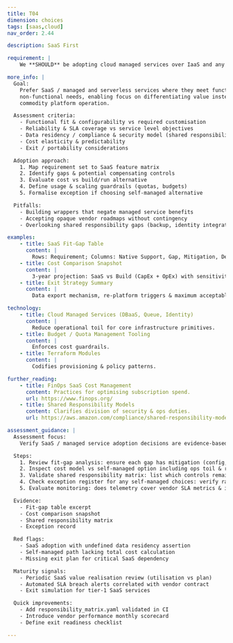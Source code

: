 ```yaml
---
title: T04
dimension: choices
tags: [saas,cloud]
nav_order: 2.44

description: SaaS First 

requirement: |
    We **SHOULD** be adopting cloud managed services over IaaS and any exceptions require close governance. 

more_info: |
  Goal:
    Prefer SaaS / managed and serverless services where they meet functional &
    non-functional needs, enabling focus on differentiating value instead of
    commodity platform operation.

  Assessment criteria:
    - Functional fit & configurability vs required customisation
    - Reliability & SLA coverage vs service level objectives
    - Data residency / compliance & security model (shared responsibility review)
    - Cost elasticity & predictability
    - Exit / portability considerations

  Adoption approach:
    1. Map requirement set to SaaS feature matrix
    2. Identify gaps & potential compensating controls
    3. Evaluate cost vs build/run alternative
    4. Define usage & scaling guardrails (quotas, budgets)
    5. Formalise exception if choosing self-managed alternative

  Pitfalls:
    - Building wrappers that negate managed service benefits
    - Accepting opaque vendor roadmaps without contingency
    - Overlooking shared responsibility gaps (backup, identity integration)

examples: 
    - title: SaaS Fit-Gap Table
      content: |
        Rows: Requirement; Columns: Native Support, Gap, Mitigation, Decision.
    - title: Cost Comparison Snapshot
      content: |
        3-year projection: SaaS vs Build (CapEx + OpEx) with sensitivity.
    - title: Exit Strategy Summary
      content: |
        Data export mechanism, re-platform triggers & maximum acceptable lock-in term.

technology:
    - title: Cloud Managed Services (DBaaS, Queue, Identity)
      content: |
        Reduce operational toil for core infrastructure primitives.
    - title: Budget / Quota Management Tooling
      content: |
        Enforces cost guardrails.
    - title: Terraform Modules
      content: |
        Codifies provisioning & policy patterns.

further_reading:
    - title: FinOps SaaS Cost Management
      content: Practices for optimising subscription spend.
      url: https://www.finops.org/
    - title: Shared Responsibility Models
      content: Clarifies division of security & ops duties.
      url: https://aws.amazon.com/compliance/shared-responsibility-model/

assessment_guidance: |
  Assessment focus:
    Verify SaaS / managed service adoption decisions are evidence-based with governance over exceptions and shared responsibility clarity.

  Steps:
    1. Review fit-gap analysis: ensure each gap has mitigation (config, workaround, compensating control) or justified rejection.
    2. Inspect cost model vs self-managed option including ops toil & risk-adjusted factors.
    3. Validate shared responsibility matrix: list which controls remain on the team (backups, identity, data classification).
    4. Check exception register for any self-managed choices: verify rationale & revisit date.
    5. Evaluate monitoring: does telemetry cover vendor SLA metrics & internal KPIs? Sample dashboard.

  Evidence:
    - Fit-gap table excerpt
    - Cost comparison snapshot
    - Shared responsibility matrix
    - Exception record

  Red flags:
    - SaaS adoption with undefined data residency assertion
    - Self-managed path lacking total cost calculation
    - Missing exit plan for critical SaaS dependency

  Maturity signals:
    - Periodic SaaS value realisation review (utilisation vs plan)
    - Automated SLA breach alerts correlated with vendor contract
    - Exit simulation for tier-1 SaaS services

  Quick improvements:
    - Add responsibility_matrix.yaml validated in CI
    - Introduce vendor performance monthly scorecard
    - Define exit readiness checklist

---
```

